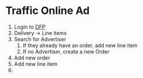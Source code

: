 # Traffic Online Ad

1. Login to [DFP](https://www.google.com/dfp)
2. Delivery -> Line items
3. Search for Advertiser
   1. If they already have an order, add new line item
   2. If no Advertiser, create a new Order
4. Add new order
5. Add new line item
6. ​

